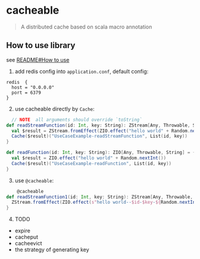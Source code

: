 # cacheable

> A distributed cache based on scala macro annotation

## How to use library

see [README#How to use](../README.md)

1. add redis config into `application.conf`, default config:

```
redis  {
  host = "0.0.0.0"
  port = 6379
}
```

2. use cacheable directly by `Cache`:

```scala
  // NOTE  all arguments should override `toString`
def readStreamFunction(id: Int, key: String): ZStream[Any, Throwable, String] = {
  val $result = ZStream.fromEffect(ZIO.effect("hello world" + Random.nextInt()))
  Cache($result)("UseCaseExample-readStreamFunction", List(id, key))
}

def readFunction(id: Int, key: String): ZIO[Any, Throwable, String] = {
  val $result = ZIO.effect("hello world" + Random.nextInt())
  Cache($result)("UseCaseExample-readFunction", List(id, key))
}
```

3. use `@cacheable`:

```scala
    @cacheable
def readStreamFunction1(id: Int, key: String): ZStream[Any, Throwable, String] = {
  ZStream.fromEffect(ZIO.effect(s"hello world--$id-$key-${Random.nextInt()}"))
}
```

4. TODO

- expire
- cacheput
- cacheevict
- the strategy of generating key